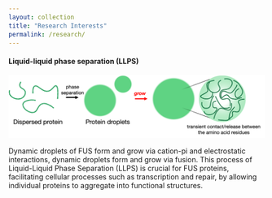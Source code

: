 ```yaml
---
layout: collection
title: "Research Interests"
permalink: /research/
---
```

#### Liquid-liquid phase separation (LLPS)
![LLPS](/assets/images/research/research_LLPS_1.png)

Dynamic droplets of FUS form and grow via  cation-pi and electrostatic interactions, dynamic droplets form and grow via fusion. This process of Liquid-Liquid Phase Separation (LLPS) is crucial for FUS proteins, facilitating cellular processes such as transcription and repair, by allowing individual proteins to aggregate into functional structures.
